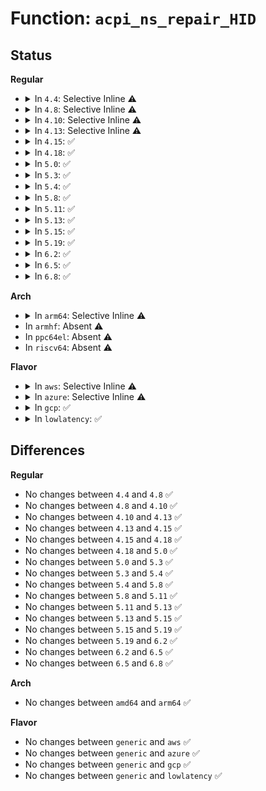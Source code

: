 # Function: <code>acpi_ns_repair_HID</code>

## Status
<b>Regular</b>
<ul>
<li>
<details>
<summary>In <code>4.4</code>: Selective Inline ⚠️</summary>

```c
acpi_status acpi_ns_repair_HID(struct acpi_evaluate_info *info, union acpi_operand_object **return_object_ptr);
```

**Collision:** Unique Static

**Inline:** Selective

**Transformation:** False

**Instances:**

```
In drivers/acpi/acpica/nsrepair2.c (ffffffff8149e866)
Location: drivers/acpi/acpica/nsrepair2.c:524
Inline: True
Direct callers:
  - drivers/acpi/acpica/nsrepair2.c:acpi_ns_repair_CID
  - drivers/acpi/acpica/nsrepair2.c:acpi_ns_repair_CID
```
**Symbols:**

```
ffffffff8149e866-ffffffff8149e920: acpi_ns_repair_HID (STB_LOCAL)
```
</details>
</li>
<li>
<details>
<summary>In <code>4.8</code>: Selective Inline ⚠️</summary>

```c
acpi_status acpi_ns_repair_HID(struct acpi_evaluate_info *info, union acpi_operand_object **return_object_ptr);
```

**Collision:** Unique Static

**Inline:** Selective

**Transformation:** False

**Instances:**

```
In drivers/acpi/acpica/nsrepair2.c (ffffffff814edaf7)
Location: drivers/acpi/acpica/nsrepair2.c:528
Inline: True
Direct callers:
  - drivers/acpi/acpica/nsrepair2.c:acpi_ns_repair_CID
  - drivers/acpi/acpica/nsrepair2.c:acpi_ns_repair_CID
```
**Symbols:**

```
ffffffff814edaf7-ffffffff814edbb0: acpi_ns_repair_HID (STB_LOCAL)
```
</details>
</li>
<li>
<details>
<summary>In <code>4.10</code>: Selective Inline ⚠️</summary>

```c
acpi_status acpi_ns_repair_HID(struct acpi_evaluate_info *info, union acpi_operand_object **return_object_ptr);
```

**Collision:** Unique Static

**Inline:** Selective

**Transformation:** False

**Instances:**

```
In drivers/acpi/acpica/nsrepair2.c (ffffffff81510540)
Location: drivers/acpi/acpica/nsrepair2.c:528
Inline: True
Direct callers:
  - drivers/acpi/acpica/nsrepair2.c:acpi_ns_repair_CID
  - drivers/acpi/acpica/nsrepair2.c:acpi_ns_repair_CID
```
**Symbols:**

```
ffffffff81510540-ffffffff815105f9: acpi_ns_repair_HID (STB_LOCAL)
```
</details>
</li>
<li>
<details>
<summary>In <code>4.13</code>: Selective Inline ⚠️</summary>

```c
acpi_status acpi_ns_repair_HID(struct acpi_evaluate_info *info, union acpi_operand_object **return_object_ptr);
```

**Collision:** Unique Static

**Inline:** Selective

**Transformation:** False

**Instances:**

```
In drivers/acpi/acpica/nsrepair2.c (ffffffff81520c08)
Location: drivers/acpi/acpica/nsrepair2.c:524
Inline: True
Direct callers:
  - drivers/acpi/acpica/nsrepair2.c:acpi_ns_repair_CID
  - drivers/acpi/acpica/nsrepair2.c:acpi_ns_repair_CID
```
**Symbols:**

```
ffffffff81520c08-ffffffff81520cbe: acpi_ns_repair_HID (STB_LOCAL)
```
</details>
</li>
<li>
<details>
<summary>In <code>4.15</code>: ✅</summary>

```c
acpi_status acpi_ns_repair_HID(struct acpi_evaluate_info *info, union acpi_operand_object **return_object_ptr);
```

**Collision:** Unique Static

**Inline:** No

**Transformation:** False

**Instances:**

```
In drivers/acpi/acpica/nsrepair2.c (ffffffff8157428a)
Location: drivers/acpi/acpica/nsrepair2.c:524
Inline: False
Direct callers:
  - drivers/acpi/acpica/nsrepair2.c:acpi_ns_repair_CID
  - drivers/acpi/acpica/nsrepair2.c:acpi_ns_repair_CID
```
**Symbols:**

```
ffffffff8157428a-ffffffff81574392: acpi_ns_repair_HID (STB_LOCAL)
```
</details>
</li>
<li>
<details>
<summary>In <code>4.18</code>: ✅</summary>

```c
acpi_status acpi_ns_repair_HID(struct acpi_evaluate_info *info, union acpi_operand_object **return_object_ptr);
```

**Collision:** Unique Static

**Inline:** No

**Transformation:** False

**Instances:**

```
In drivers/acpi/acpica/nsrepair2.c (ffffffff815ab1ee)
Location: drivers/acpi/acpica/nsrepair2.c:490
Inline: False
Direct callers:
  - drivers/acpi/acpica/nsrepair2.c:acpi_ns_repair_CID
  - drivers/acpi/acpica/nsrepair2.c:acpi_ns_repair_CID
```
**Symbols:**

```
ffffffff815ab1ee-ffffffff815ab2f6: acpi_ns_repair_HID (STB_LOCAL)
```
</details>
</li>
<li>
<details>
<summary>In <code>5.0</code>: ✅</summary>

```c
acpi_status acpi_ns_repair_HID(struct acpi_evaluate_info *info, union acpi_operand_object **return_object_ptr);
```

**Collision:** Unique Static

**Inline:** No

**Transformation:** False

**Instances:**

```
In drivers/acpi/acpica/nsrepair2.c (ffffffff815c41f4)
Location: drivers/acpi/acpica/nsrepair2.c:490
Inline: False
Direct callers:
  - drivers/acpi/acpica/nsrepair2.c:acpi_ns_repair_CID
  - drivers/acpi/acpica/nsrepair2.c:acpi_ns_repair_CID
```
**Symbols:**

```
ffffffff815c41f4-ffffffff815c42f9: acpi_ns_repair_HID (STB_LOCAL)
```
</details>
</li>
<li>
<details>
<summary>In <code>5.3</code>: ✅</summary>

```c
acpi_status acpi_ns_repair_HID(struct acpi_evaluate_info *info, union acpi_operand_object **return_object_ptr);
```

**Collision:** Unique Static

**Inline:** No

**Transformation:** False

**Instances:**

```
In drivers/acpi/acpica/nsrepair2.c (ffffffff815f5ad3)
Location: drivers/acpi/acpica/nsrepair2.c:490
Inline: False
Direct callers:
  - drivers/acpi/acpica/nsrepair2.c:acpi_ns_repair_CID
  - drivers/acpi/acpica/nsrepair2.c:acpi_ns_repair_CID
```
**Symbols:**

```
ffffffff815f5ad3-ffffffff815f5be1: acpi_ns_repair_HID (STB_LOCAL)
```
</details>
</li>
<li>
<details>
<summary>In <code>5.4</code>: ✅</summary>

```c
acpi_status acpi_ns_repair_HID(struct acpi_evaluate_info *info, union acpi_operand_object **return_object_ptr);
```

**Collision:** Unique Static

**Inline:** No

**Transformation:** False

**Instances:**

```
In drivers/acpi/acpica/nsrepair2.c (ffffffff81616f77)
Location: drivers/acpi/acpica/nsrepair2.c:490
Inline: False
Direct callers:
  - drivers/acpi/acpica/nsrepair2.c:acpi_ns_repair_CID
  - drivers/acpi/acpica/nsrepair2.c:acpi_ns_repair_CID
```
**Symbols:**

```
ffffffff81616f77-ffffffff81617085: acpi_ns_repair_HID (STB_LOCAL)
```
</details>
</li>
<li>
<details>
<summary>In <code>5.8</code>: ✅</summary>

```c
acpi_status acpi_ns_repair_HID(struct acpi_evaluate_info *info, union acpi_operand_object **return_object_ptr);
```

**Collision:** Unique Static

**Inline:** No

**Transformation:** False

**Instances:**

```
In drivers/acpi/acpica/nsrepair2.c (ffffffff816c34af)
Location: drivers/acpi/acpica/nsrepair2.c:490
Inline: False
Direct callers:
  - drivers/acpi/acpica/nsrepair2.c:acpi_ns_repair_CID
  - drivers/acpi/acpica/nsrepair2.c:acpi_ns_repair_CID
```
**Symbols:**

```
ffffffff816c34af-ffffffff816c35bd: acpi_ns_repair_HID (STB_LOCAL)
```
</details>
</li>
<li>
<details>
<summary>In <code>5.11</code>: ✅</summary>

```c
acpi_status acpi_ns_repair_HID(struct acpi_evaluate_info *info, union acpi_operand_object **return_object_ptr);
```

**Collision:** Unique Static

**Inline:** No

**Transformation:** False

**Instances:**

```
In drivers/acpi/acpica/nsrepair2.c (ffffffff816e1354)
Location: drivers/acpi/acpica/nsrepair2.c:494
Inline: False
Direct callers:
  - drivers/acpi/acpica/nsrepair2.c:acpi_ns_repair_CID
  - drivers/acpi/acpica/nsrepair2.c:acpi_ns_repair_CID
```
**Symbols:**

```
ffffffff816e1354-ffffffff816e14de: acpi_ns_repair_HID (STB_LOCAL)
```
</details>
</li>
<li>
<details>
<summary>In <code>5.13</code>: ✅</summary>

```c
acpi_status acpi_ns_repair_HID(struct acpi_evaluate_info *info, union acpi_operand_object **return_object_ptr);
```

**Collision:** Unique Static

**Inline:** No

**Transformation:** False

**Instances:**

```
In drivers/acpi/acpica/nsrepair2.c (ffffffff816c3240)
Location: drivers/acpi/acpica/nsrepair2.c:494
Inline: False
Direct callers:
  - drivers/acpi/acpica/nsrepair2.c:acpi_ns_repair_CID
  - drivers/acpi/acpica/nsrepair2.c:acpi_ns_repair_CID
```
**Symbols:**

```
ffffffff816c3240-ffffffff816c33ca: acpi_ns_repair_HID (STB_LOCAL)
```
</details>
</li>
<li>
<details>
<summary>In <code>5.15</code>: ✅</summary>

```c
acpi_status acpi_ns_repair_HID(struct acpi_evaluate_info *info, union acpi_operand_object **return_object_ptr);
```

**Collision:** Unique Static

**Inline:** No

**Transformation:** False

**Instances:**

```
In drivers/acpi/acpica/nsrepair2.c (ffffffff8173a574)
Location: drivers/acpi/acpica/nsrepair2.c:494
Inline: False
Direct callers:
  - drivers/acpi/acpica/nsrepair2.c:acpi_ns_repair_CID
  - drivers/acpi/acpica/nsrepair2.c:acpi_ns_repair_CID
```
**Symbols:**

```
ffffffff8173a574-ffffffff8173a6fe: acpi_ns_repair_HID (STB_LOCAL)
```
</details>
</li>
<li>
<details>
<summary>In <code>5.19</code>: ✅</summary>

```c
acpi_status acpi_ns_repair_HID(struct acpi_evaluate_info *info, union acpi_operand_object **return_object_ptr);
```

**Collision:** Unique Static

**Inline:** No

**Transformation:** False

**Instances:**

```
In drivers/acpi/acpica/nsrepair2.c (ffffffff8186bab8)
Location: drivers/acpi/acpica/nsrepair2.c:494
Inline: False
Direct callers:
  - drivers/acpi/acpica/nsrepair2.c:acpi_ns_repair_CID
  - drivers/acpi/acpica/nsrepair2.c:acpi_ns_repair_CID
```
**Symbols:**

```
ffffffff8186bab8-ffffffff8186bc51: acpi_ns_repair_HID (STB_LOCAL)
```
</details>
</li>
<li>
<details>
<summary>In <code>6.2</code>: ✅</summary>

```c
acpi_status acpi_ns_repair_HID(struct acpi_evaluate_info *info, union acpi_operand_object **return_object_ptr);
```

**Collision:** Unique Static

**Inline:** No

**Transformation:** False

**Instances:**

```
In drivers/acpi/acpica/nsrepair2.c (ffffffff819ab120)
Location: drivers/acpi/acpica/nsrepair2.c:494
Inline: False
Direct callers:
  - drivers/acpi/acpica/nsrepair2.c:acpi_ns_repair_CID
  - drivers/acpi/acpica/nsrepair2.c:acpi_ns_repair_CID
```
**Symbols:**

```
ffffffff819ab120-ffffffff819ab2f2: acpi_ns_repair_HID (STB_LOCAL)
```
</details>
</li>
<li>
<details>
<summary>In <code>6.5</code>: ✅</summary>

```c
acpi_status acpi_ns_repair_HID(struct acpi_evaluate_info *info, union acpi_operand_object **return_object_ptr);
```

**Collision:** Unique Static

**Inline:** No

**Transformation:** False

**Instances:**

```
In drivers/acpi/acpica/nsrepair2.c (ffffffff819f1fd0)
Location: drivers/acpi/acpica/nsrepair2.c:494
Inline: False
Direct callers:
  - drivers/acpi/acpica/nsrepair2.c:acpi_ns_repair_CID
  - drivers/acpi/acpica/nsrepair2.c:acpi_ns_repair_CID
```
**Symbols:**

```
ffffffff819f1fd0-ffffffff819f21bf: acpi_ns_repair_HID (STB_LOCAL)
```
</details>
</li>
<li>
<details>
<summary>In <code>6.8</code>: ✅</summary>

```c
acpi_status acpi_ns_repair_HID(struct acpi_evaluate_info *info, union acpi_operand_object **return_object_ptr);
```

**Collision:** Unique Static

**Inline:** No

**Transformation:** False

**Instances:**

```
In drivers/acpi/acpica/nsrepair2.c (ffffffff81a3cdf0)
Location: drivers/acpi/acpica/nsrepair2.c:494
Inline: False
Direct callers:
  - drivers/acpi/acpica/nsrepair2.c:acpi_ns_repair_CID
  - drivers/acpi/acpica/nsrepair2.c:acpi_ns_repair_CID
```
**Symbols:**

```
ffffffff81a3cdf0-ffffffff81a3cfdf: acpi_ns_repair_HID (STB_LOCAL)
```
</details>
</li>
</ul>
<b>Arch</b>
<ul>
<li>
<details>
<summary>In <code>arm64</code>: Selective Inline ⚠️</summary>

```c
acpi_status acpi_ns_repair_HID(struct acpi_evaluate_info *info, union acpi_operand_object **return_object_ptr);
```

**Collision:** Unique Static

**Inline:** Selective

**Transformation:** False

**Instances:**

```
In drivers/acpi/acpica/nsrepair2.c (ffff80001078f73c)
Location: drivers/acpi/acpica/nsrepair2.c:490
Inline: True
Direct callers:
  - drivers/acpi/acpica/nsrepair2.c:acpi_ns_repair_CID
  - drivers/acpi/acpica/nsrepair2.c:acpi_ns_repair_CID
```
**Symbols:**

```
ffff80001078f73c-ffff80001078f834: acpi_ns_repair_HID (STB_LOCAL)
```
</details>
</li>
<li>
In <code>armhf</code>: Absent ⚠️
</li>
<li>
In <code>ppc64el</code>: Absent ⚠️
</li>
<li>
In <code>riscv64</code>: Absent ⚠️
</li>
</ul>
<b>Flavor</b>
<ul>
<li>
<details>
<summary>In <code>aws</code>: Selective Inline ⚠️</summary>

```c
acpi_status acpi_ns_repair_HID(struct acpi_evaluate_info *info, union acpi_operand_object **return_object_ptr);
```

**Collision:** Unique Static

**Inline:** Selective

**Transformation:** False

**Instances:**

```
In drivers/acpi/acpica/nsrepair2.c (ffffffff815f51ff)
Location: drivers/acpi/acpica/nsrepair2.c:490
Inline: True
Direct callers:
  - drivers/acpi/acpica/nsrepair2.c:acpi_ns_repair_CID
  - drivers/acpi/acpica/nsrepair2.c:acpi_ns_repair_CID
```
**Symbols:**

```
ffffffff815f51ff-ffffffff815f52b9: acpi_ns_repair_HID (STB_LOCAL)
```
</details>
</li>
<li>
<details>
<summary>In <code>azure</code>: Selective Inline ⚠️</summary>

```c
acpi_status acpi_ns_repair_HID(struct acpi_evaluate_info *info, union acpi_operand_object **return_object_ptr);
```

**Collision:** Unique Static

**Inline:** Selective

**Transformation:** False

**Instances:**

```
In drivers/acpi/acpica/nsrepair2.c (ffffffff815e077e)
Location: drivers/acpi/acpica/nsrepair2.c:490
Inline: True
Direct callers:
  - drivers/acpi/acpica/nsrepair2.c:acpi_ns_repair_CID
  - drivers/acpi/acpica/nsrepair2.c:acpi_ns_repair_CID
```
**Symbols:**

```
ffffffff815e077e-ffffffff815e0838: acpi_ns_repair_HID (STB_LOCAL)
```
</details>
</li>
<li>
<details>
<summary>In <code>gcp</code>: ✅</summary>

```c
acpi_status acpi_ns_repair_HID(struct acpi_evaluate_info *info, union acpi_operand_object **return_object_ptr);
```

**Collision:** Unique Static

**Inline:** No

**Transformation:** False

**Instances:**

```
In drivers/acpi/acpica/nsrepair2.c (ffffffff8160b257)
Location: drivers/acpi/acpica/nsrepair2.c:490
Inline: False
Direct callers:
  - drivers/acpi/acpica/nsrepair2.c:acpi_ns_repair_CID
  - drivers/acpi/acpica/nsrepair2.c:acpi_ns_repair_CID
```
**Symbols:**

```
ffffffff8160b257-ffffffff8160b365: acpi_ns_repair_HID (STB_LOCAL)
```
</details>
</li>
<li>
<details>
<summary>In <code>lowlatency</code>: ✅</summary>

```c
acpi_status acpi_ns_repair_HID(struct acpi_evaluate_info *info, union acpi_operand_object **return_object_ptr);
```

**Collision:** Unique Static

**Inline:** No

**Transformation:** False

**Instances:**

```
In drivers/acpi/acpica/nsrepair2.c (ffffffff81625107)
Location: drivers/acpi/acpica/nsrepair2.c:490
Inline: False
Direct callers:
  - drivers/acpi/acpica/nsrepair2.c:acpi_ns_repair_CID
  - drivers/acpi/acpica/nsrepair2.c:acpi_ns_repair_CID
```
**Symbols:**

```
ffffffff81625107-ffffffff81625215: acpi_ns_repair_HID (STB_LOCAL)
```
</details>
</li>
</ul>

## Differences
<b>Regular</b>
<ul>
<li>
No changes between <code>4.4</code> and <code>4.8</code> ✅
</li>
<li>
No changes between <code>4.8</code> and <code>4.10</code> ✅
</li>
<li>
No changes between <code>4.10</code> and <code>4.13</code> ✅
</li>
<li>
No changes between <code>4.13</code> and <code>4.15</code> ✅
</li>
<li>
No changes between <code>4.15</code> and <code>4.18</code> ✅
</li>
<li>
No changes between <code>4.18</code> and <code>5.0</code> ✅
</li>
<li>
No changes between <code>5.0</code> and <code>5.3</code> ✅
</li>
<li>
No changes between <code>5.3</code> and <code>5.4</code> ✅
</li>
<li>
No changes between <code>5.4</code> and <code>5.8</code> ✅
</li>
<li>
No changes between <code>5.8</code> and <code>5.11</code> ✅
</li>
<li>
No changes between <code>5.11</code> and <code>5.13</code> ✅
</li>
<li>
No changes between <code>5.13</code> and <code>5.15</code> ✅
</li>
<li>
No changes between <code>5.15</code> and <code>5.19</code> ✅
</li>
<li>
No changes between <code>5.19</code> and <code>6.2</code> ✅
</li>
<li>
No changes between <code>6.2</code> and <code>6.5</code> ✅
</li>
<li>
No changes between <code>6.5</code> and <code>6.8</code> ✅
</li>
</ul>
<b>Arch</b>
<ul>
<li>
No changes between <code>amd64</code> and <code>arm64</code> ✅
</li>
</ul>
<b>Flavor</b>
<ul>
<li>
No changes between <code>generic</code> and <code>aws</code> ✅
</li>
<li>
No changes between <code>generic</code> and <code>azure</code> ✅
</li>
<li>
No changes between <code>generic</code> and <code>gcp</code> ✅
</li>
<li>
No changes between <code>generic</code> and <code>lowlatency</code> ✅
</li>
</ul>
